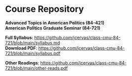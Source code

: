 # Course Repository

**Advanced Topics in American Politics (84-421)**  
**American Politics Graduate Seminar (84-721)**

**Full Syllabus**: https://github.com/jcervas/class-cmu-84-721/blob/main/syllabus.md  
**Download PDF**: https://github.com/jcervas/class-cmu-84-721/blob/main/syllabus.pdf

**Other Readings**: https://github.com/jcervas/class-cmu-84-721/blob/main/other-reads.pdf